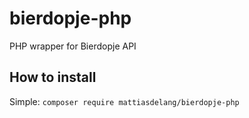 # bierdopje-php
PHP wrapper for Bierdopje API


## How to install
Simple:
`composer require mattiasdelang/bierdopje-php`
